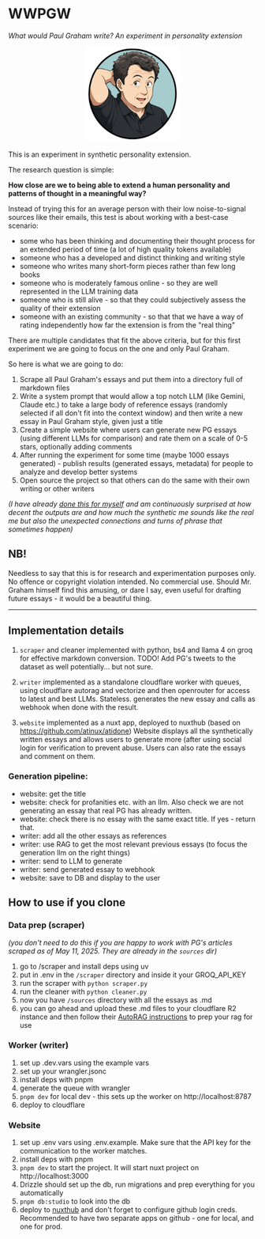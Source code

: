 # WWPGW

_What would Paul Graham write? An experiment in personality extension_

<div align="center">
  <img src="https://raw.githubusercontent.com/GeorgeStrakhov/wwpgw/main/website/public/android-chrome-192x192.png" alt="WWPGW Icon">
</div>

This is an experiment in synthetic personality extension.

The research question is simple:

**How close are we to being able to extend a human personality and patterns of thought in a meaningful way?**

Instead of trying this for an average person with their low noise-to-signal sources like their emails, this test is about working with a best-case scenario:

- some who has been thinking and documenting their thought process for an extended period of time (a lot of high quality tokens available)
- someone who has a developed and distinct thinking and writing style
- someone who writes many short-form pieces rather than few long books
- someone who is moderately famous online - so they are well represented in the LLM training data
- someone who is still alive - so that they could subjectively assess the quality of their extension
- someone with an existing community - so that that we have a way of rating independently how far the extension is from the "real thing"

There are multiple candidates that fit the above criteria, but for this first experiment we are going to focus on the one and only Paul Graham.

So here is what we are going to do:

1. Scrape all Paul Graham's essays and put them into a directory full of markdown files
2. Write a system prompt that would allow a top notch LLM (like Gemini, Claude etc.) to take a large body of reference essays (randomly selected if all don't fit into the context window) and then write a new essay in Paul Graham style, given just a title
3. Create a simple website where users can generate new PG essays (using different LLMs for comparison) and rate them on a scale of 0-5 stars, optionally adding comments
4. After running the experiment for some time (maybe 1000 essays generated) - publish results (generated essays, metadata) for people to analyze and develop better systems
5. Open source the project so that others can do the same with their own writing or other writers

_(I have already [done this for myself](https://essays.georgestrakhov.com/telescopic-content/) and am continuously surprised at how decent the outputs are and how much the synthetic me sounds like the real me but also the unexpected connections and turns of phrase that sometimes happen)_

## NB!

Needless to say that this is for research and experimentation purposes only. No offence or copyright violation intended. No commercial use.
Should Mr. Graham himself find this amusing, or dare I say, even useful for drafting future essays - it would be a beautiful thing.


- - -

## Implementation details

1. `scraper` and cleaner implemented with python, bs4 and llama 4 on groq for effective markdown conversion.
TODO! Add PG's tweets to the dataset as well potentially... but not sure.

2. `writer` implemented as a standalone cloudflare worker with queues, using cloudflare autorag and vectorize and then openrouter for access to latest and best LLMs. Stateless. generates the new essay and calls as webhook when done with the result.

3. `website` implemented as a nuxt app, deployed to nuxthub (based on https://github.com/atinux/atidone)
Website displays all the synthetically written essays and allows users to generate more (after using social login for verification to prevent abuse. Users can also rate the essays and comment on them.


### Generation pipeline:

- website: get the title 
- website: check for profanities etc. with an llm. Also check we are not generating an essay that real PG has already written.
- website: check there is no essay with the same exact title. If yes - return that.
- writer: add all the other essays as references
- writer: use RAG to get the most relevant previous essays (to focus the generation llm on the right things)
- writer: send to LLM to generate 
- writer: send generated essay to webhook
- website: save to DB and display to the user


## How to use if you clone

### Data prep (scraper)

_(you don't need to do this if you are happy to work with PG's articles scraped as of May 11, 2025. They are already in the `sources` dir)_

1. go to /scraper and install deps using uv
2. put in .env in the `/scraper` directory and inside it your GROQ_API_KEY
3. run the scraper with `python scraper.py`
4. run the cleaner with `python cleaner.py`
5. now you have `/sources` directory with all the essays as .md
6. you can go ahead and upload these .md files to your cloudflare R2 instance and then follow their [AutoRAG instructions](https://developers.cloudflare.com/autorag/get-started/) to prep your rag for use


### Worker (writer)

1. set up .dev.vars using the example vars
2. set up your wrangler.jsonc
3. install deps with pnpm
4. generate the queue with wrangler
5. `pnpm dev` for local dev - this sets up the worker on http://localhost:8787
6. deploy to cloudflare


### Website

1. set up .env vars using .env.example. Make sure that the API key for the communication to the worker matches.
2. install deps with pnpm
3. `pnpm dev` to start the project. It will start nuxt project on http://localhost:3000
4. Drizzle should set up the db, run migrations and prep everything for you automatically
5. `pnpm db:studio` to look into the db
6. deploy to [nuxthub](https://hub.nuxt.com) and don't forget to configure github login creds. Recommended to have two separate apps on github - one for local, and one for prod.